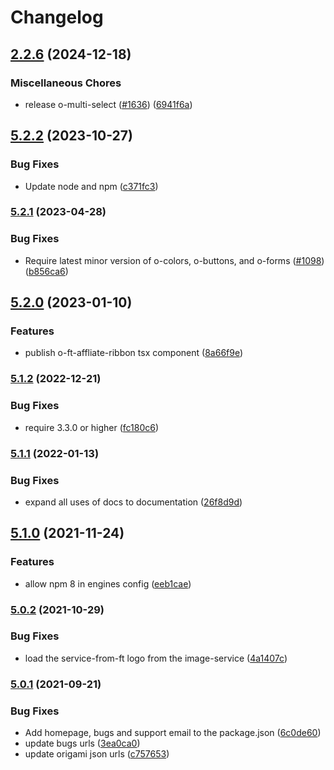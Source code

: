 # Changelog

## [2.2.6](https://github.com/Financial-Times/origami/compare/o-ft-affiliate-ribbon-v5.2.2...o-ft-affiliate-ribbon-v2.2.6) (2024-12-18)


### Miscellaneous Chores

* release o-multi-select ([#1636](https://github.com/Financial-Times/origami/issues/1636)) ([6941f6a](https://github.com/Financial-Times/origami/commit/6941f6a832d6e35f099a679659c3acbc49e54999))

## [5.2.2](https://github.com/Financial-Times/origami/compare/o-ft-affiliate-ribbon-v5.2.1...o-ft-affiliate-ribbon-v5.2.2) (2023-10-27)


### Bug Fixes

* Update node and npm ([c371fc3](https://github.com/Financial-Times/origami/commit/c371fc3f7f2d66266dbca95862ecef3ddeb1f339))

### [5.2.1](https://www.github.com/Financial-Times/origami/compare/o-ft-affiliate-ribbon-v5.2.0...o-ft-affiliate-ribbon-v5.2.1) (2023-04-28)


### Bug Fixes

* Require latest minor version of o-colors, o-buttons, and o-forms ([#1098](https://www.github.com/Financial-Times/origami/issues/1098)) ([b856ca6](https://www.github.com/Financial-Times/origami/commit/b856ca66c9ec555f3c70833ffa35cb05cd19841f))

## [5.2.0](https://www.github.com/Financial-Times/origami/compare/o-ft-affiliate-ribbon-v5.1.2...o-ft-affiliate-ribbon-v5.2.0) (2023-01-10)


### Features

* publish o-ft-affliate-ribbon tsx component ([8a66f9e](https://www.github.com/Financial-Times/origami/commit/8a66f9e19a5559f7170fc41ebf8b89b978a0c9fb))

### [5.1.2](https://www.github.com/Financial-Times/origami/compare/o-ft-affiliate-ribbon-v5.1.1...o-ft-affiliate-ribbon-v5.1.2) (2022-12-21)


### Bug Fixes

* require 3.3.0 or higher ([fc180c6](https://www.github.com/Financial-Times/origami/commit/fc180c619755daa1b7bfe65509f354cf0de113bf))

### [5.1.1](https://www.github.com/Financial-Times/origami/compare/o-ft-affiliate-ribbon-v5.1.0...o-ft-affiliate-ribbon-v5.1.1) (2022-01-13)


### Bug Fixes

* expand all uses of docs to documentation ([26f8d9d](https://www.github.com/Financial-Times/origami/commit/26f8d9d8cbbe3e78902d8c3951b37e08150a77bd))

## [5.1.0](https://www.github.com/Financial-Times/origami/compare/o-ft-affiliate-ribbon-v5.0.2...o-ft-affiliate-ribbon-v5.1.0) (2021-11-24)


### Features

* allow npm 8 in engines config ([eeb1cae](https://www.github.com/Financial-Times/origami/commit/eeb1cae6e7f0379e647f2b41240b1f294997d528))

### [5.0.2](https://www.github.com/Financial-Times/origami/compare/o-ft-affiliate-ribbon-v5.0.1...o-ft-affiliate-ribbon-v5.0.2) (2021-10-29)


### Bug Fixes

* load the service-from-ft logo from the image-service ([4a1407c](https://www.github.com/Financial-Times/origami/commit/4a1407c93af42ca91482e67628f2e5aa41809b7f))

### [5.0.1](https://www.github.com/Financial-Times/origami/compare/o-ft-affiliate-ribbon-v5.0.0...o-ft-affiliate-ribbon-v5.0.1) (2021-09-21)


### Bug Fixes

* Add homepage, bugs and support email to the package.json ([6c0de60](https://www.github.com/Financial-Times/origami/commit/6c0de60ebd6e64c4dd16d000fcc6b79412ce30f4))
* update bugs urls ([3ea0ca0](https://www.github.com/Financial-Times/origami/commit/3ea0ca03bcb6e55142a77387ad0fff5ddf056d44))
* update origami json urls ([c757653](https://www.github.com/Financial-Times/origami/commit/c7576532b5a14f0462d5346dfb63238be025602e))
